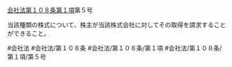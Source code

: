 [会社法第１０８条第１項](会社法＿＿＿＿第１０８条第１項)第５号

当該種類の株式について、株主が当該株式会社に対してその取得を請求することができること。


#会社法
#会社法/第１０８条
#会社法/第１０８条/第１項
#会社法/第１０８条/第１項/第５号
